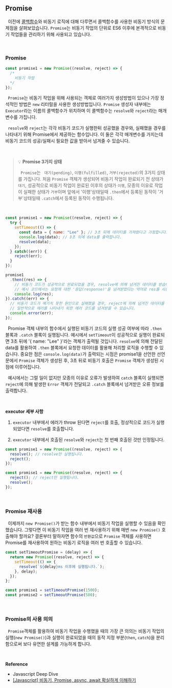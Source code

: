 ## Promise

&nbsp;&nbsp;이전에 [콜백함수](./콜백함수.md)와 비동기 로직에 대해 다루면서 콜백함수를 사용한 비동기 방식의 문제점을 살펴보았습니다. `Promise`는 비동기 작업의 단위로 ES6 이후에 본격적으로 비동기 작업들을 관리하기 위해 사용되고 있습니다.

<br>

### Promise

```javascript
const promise1 = new Promise((resolve, reject) => {
  /*
    비동기 작업
  */
});
```

&nbsp;&nbsp;`Promise`는 비동기 작업을 위해 사용되는 객체로 여러가지 생성방법이 있으나 가장 정석적인 방법은 `new` 리터럴을 사용한 생성방법입니다. `Promise` 생성자 내부에는 `Executor`라는 이름의 콜백함수가 위치하며 이 콜백함수는 `resolve`와 `reject`라는 매개변수를 가집니다.

&nbsp;&nbsp;`resolve`와 `reject`는 각각 비동기 코드가 실행한뒤 성공했을 경우와, 실패했을 경우를 나타내기 위해 Promise에서 제공하는 함수입니다. 이 둘은 각각 매개변수를 가지는데 비동기 코드의 성공/실패시 필요한 값을 받아서 넘겨줄 수 있습니다.

<br>

> 💡 **Promise 3가지 상태**
>
> &nbsp;&nbsp;`Promise`는 ` 대기(pending)`, `이행(fulfilled)`, `거부(rejected)`의 3가지 상태를 가집니다. 처음 `Promise` 객체가 생성되어 비동기 작업이 완료되기 전 상태가 `대기`, 성공적으로 비동기 작업이 완료된 이후의 상태가 `이행`, 모종의 이유로 작업이 실패한 상태가 `거부`이며 앞에서 '이행'상태일때 `.then`에서 등록된 동작이 '거부'상태일때 `.catch`에서 등록된 동작이 수행됩니다.

<br>

```javascript
const promise1 = new Promise((resolve, reject) => {
  try {
    setTimeout(() => {
      const data = { name: "Lee" }; // 3초 뒤에 데이터를 가져왔다고 가정합니다.
      console.log(data); // 3초 뒤에 data를 출력합니다.
      resolve(data);
    });
  } catch((err)) {
    reject(err);
  }
});

promise1
  .then((res) => {
    // 비동기 코드가 성공적으로 완료되었을 경우, resolve에 의해 넘겨진 데이터를 받습니다.
    // 예시 코드에서는 요청에 대한 '응답(response)'을 넘겨받았다는 약어로 res를 사용했습니다.
    console.log(res);
}).catch((err) => {
  // 비동기 코드가 예기치 못한 원인으로 실패했을 경우, reject에 의해 넘겨진 데이터를 받습니다.
  // 일반적으로 에러를 나타내기 위한 에러 코드를 넘겨받을 수 있습니다.
  console.error(err);
});
```

&nbsp;&nbsp;Promise 객체 내부의 함수에서 실행된 비동기 코드의 실행 성공 여부에 따라 `.then` 블록과 `.catch` 블록이 실행됩니다. 예시에서 `setTimeout`이 성공적으로 실행이 완료되면 3초 뒤에 '{ name: "Lee" }'라는 객체가 출력될 것입니다. `resolve`에 의해 전달된 data를 활용하여 `.then` 블록에서 요청한 데이터를 활용해 처리할 로직을 수행할 수 있습니다. 중요한 점은 `console.log(data)`가 출력되는 시점은 promise1을 선언한 선언문에서 `Promise` 객체가 생성된 후, 3초 뒤로 비동기 호출은 `Promise` 객체가 생성된 시점에 이루어집니다.

&nbsp;&nbsp;예시에서는 그럴 일이 없지만 모종의 이유로 오류가 발생하여 `catch` 블록이 실행되면 `reject`에 의해 발생한 `Error` 객체가 전달되고 `.catch` 블록에서 넘겨받은 오류 정보를 출력합니다.

<br>

**executor 세부 사항**

1. `executor` 내부에서 에러가 throw 된다면 `reject`를 호출, 정상적으로 코드가 실행되었다면 `resolve`를 호출합니다.

2. `executor` 내부에서 호출된 `resolve`와 `reject`는 첫 번째 호출된 것만 인정됩니다.

```javascript
const promise1 = new Promise((resolve, reject) => {
  resolve(); // resolve만 실행됩니다.
  reject();
});

const promise1 = new Promise((resolve, reject) => {
  reject(); // reject만 실행됩니다.
  resolve();
});
```

<br>

### Promise 재사용

&nbsp;&nbsp;이제까지 `new Promise()`가 받는 함수 내부에서 비동기 작업을 실행할 수 있음을 확인했습니다. 그렇다면 이 비동기 작업을 여러 번 재사용하기 위해 매번 `new Promise()` 호출해야 할까요? 결론부터 말하자면 함수의 `반환값`으로 `Promise` 객체를 사용하면 Promise를 재사용하여 원하는 비동기 로직을 여러 번 호출할 수 있습니다.

```javascript
const setTimeoutPromise = (delay) => {
  return new Promise((resolve, reject) => {
    setTimeout(() => {
      resolve(`${delay}ms 이후에 실행됩니다.`);
    }, delay);
  });
};

const promise1 = setTimeoutPromise(1500);
const promise2 = setTimeoutPromise(500);
```

<br>

### Promise의 사용 의의

&nbsp;&nbsp;`Promise`객체를 활용하여 비동기 작업을 수행했을 때의 가장 큰 의의는 비동기 작업의 실행(`new Promise()`)과 실행이 완료되었을 때의 동작 지정 부분(`then`, `catch`)을 분리함으로써 보다 유연한 설계를 가능하게 합니다.

<br>

**Reference**

- Javascript Deep Dive
- [[Javascript] 비동기, Promise, async, await 확실하게 이해하기](https://velog.io/@coin46/%EB%B9%84%EB%8F%99%EA%B8%B0%EB%A5%BC-%EC%B2%98%EB%A6%AC%ED%95%98%EB%8A%94-%EC%BD%9C%EB%B0%B1-Promise-asyncawait)
